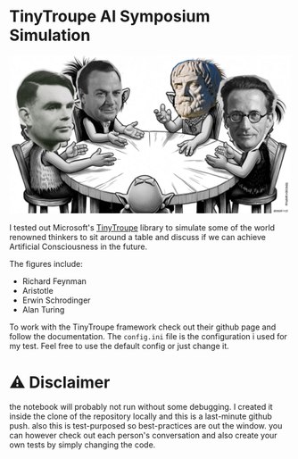 # TinyTroupe AI Symposium Simulation
![alt text](image.png)

I tested out Microsoft's [TinyTroupe](https://github.com/microsoft/TinyTroupe/tree/main) library to simulate some of the world renowned thinkers to sit around a table and discuss if we can achieve Artificial Consciousness in the future. 

The figures include: 
- Richard Feynman
- Aristotle
- Erwin Schrodinger 
- Alan Turing

To work with the TinyTroupe framework check out their github page and follow the documentation. The `config.ini` file is the configuration i used for my test. Feel free to use the default config or just change it.

# **⚠️ Disclaimer**
the notebook will probably not run without some debugging. I created it inside the clone of the repository locally and this is a last-minute github push. also this is test-purposed so best-practices are out the window. you can however check out each person's conversation and also create your own tests by simply changing the code. 